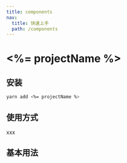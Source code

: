 ```yaml
---
title: components
nav:
  title: 快速上手
  path: /components
---
```


# <%= projectName %>

## 安装

```bash
yarn add <%= projectName %>
```

## 使用方式

xxx

## 基本用法

<code src="./demos/Basic.tsx"></code>

